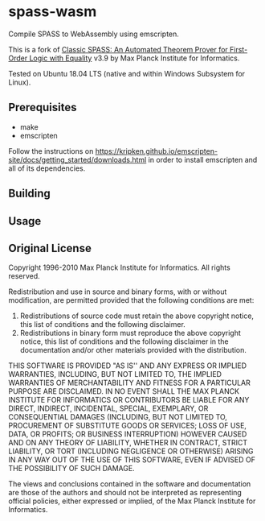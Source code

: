 # spass-wasm
Compile SPASS to WebAssembly using emscripten.

This is a fork of [Classic SPASS: An Automated Theorem Prover for First-Order Logic with Equality](https://www.mpi-inf.mpg.de/departments/automation-of-logic/software/spass-workbench/classic-spass-theorem-prover/) v3.9 by Max Planck Institute for Informatics.

Tested on Ubuntu 18.04 LTS (native and within Windows Subsystem for Linux).

## Prerequisites
* make
* emscripten

Follow the instructions on https://kripken.github.io/emscripten-site/docs/getting_started/downloads.html in order to install emscripten and all of its dependencies.

## Building

## Usage

## Original License
Copyright 1996-2010 Max Planck Institute for Informatics. All rights reserved.

Redistribution and use in source and binary forms, with or without modification, are permitted provided that the following conditions are met:

   1. Redistributions of source code must retain the above copyright notice, this list of conditions and the following disclaimer.
   2. Redistributions in binary form must reproduce the above copyright notice, this list of conditions and the following disclaimer in the documentation and/or other materials provided with the distribution.

THIS SOFTWARE IS PROVIDED "AS IS'' AND ANY EXPRESS OR IMPLIED WARRANTIES, INCLUDING, BUT NOT LIMITED TO, THE IMPLIED WARRANTIES OF MERCHANTABILITY AND FITNESS FOR A PARTICULAR PURPOSE ARE DISCLAIMED. IN NO EVENT SHALL THE MAX PLANCK INSTITUTE FOR INFORMATICS OR CONTRIBUTORS BE LIABLE FOR ANY DIRECT, INDIRECT, INCIDENTAL, SPECIAL, EXEMPLARY, OR CONSEQUENTIAL DAMAGES (INCLUDING, BUT NOT LIMITED TO, PROCUREMENT OF SUBSTITUTE GOODS OR SERVICES; LOSS OF USE, DATA, OR PROFITS; OR BUSINESS INTERRUPTION) HOWEVER CAUSED AND ON ANY THEORY OF LIABILITY, WHETHER IN CONTRACT, STRICT LIABILITY, OR TORT (INCLUDING NEGLIGENCE OR OTHERWISE) ARISING IN ANY WAY OUT OF THE USE OF THIS SOFTWARE, EVEN IF ADVISED OF THE POSSIBILITY OF SUCH DAMAGE.

The views and conclusions contained in the software and documentation are those of the authors and should not be interpreted as representing official policies, either expressed or implied, of the Max Planck Institute for Informatics.

